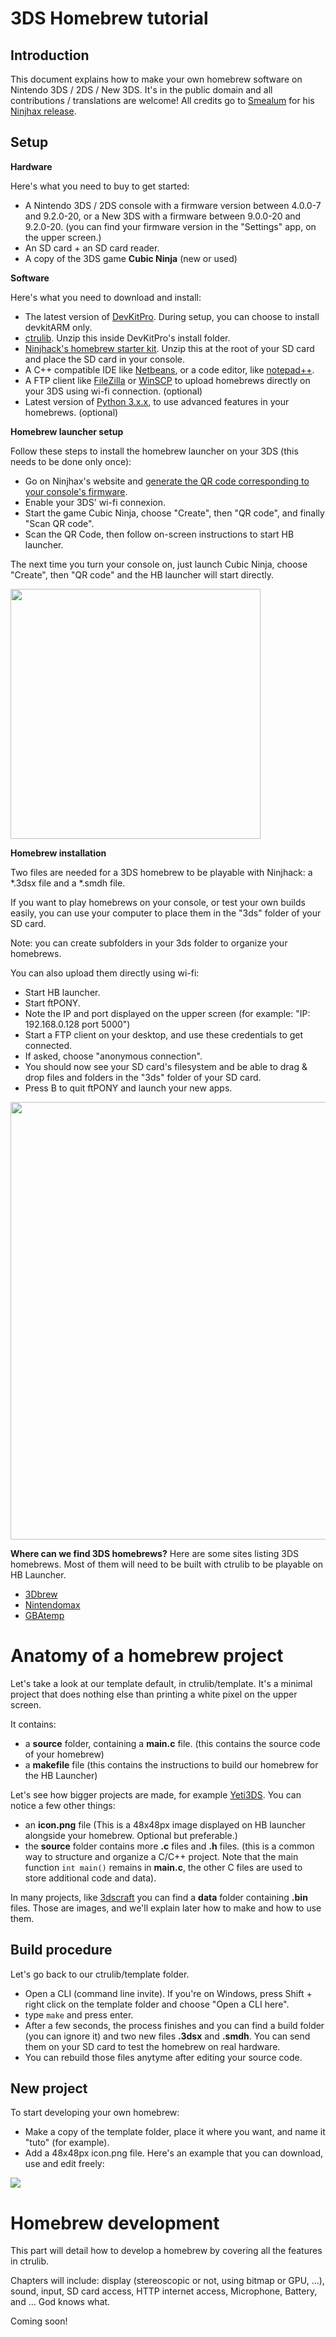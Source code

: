 3DS Homebrew tutorial
=====================

Introduction
------------

This document explains how to make your own homebrew software on Nintendo 3DS / 2DS / New 3DS.
It's in the public domain and all contributions / translations are welcome!
All credits go to [Smealum](http://smealum.net) for his [Ninjhax release](http://smealum.net/ninjhax).

Setup
-----

**Hardware**

Here's what you need to buy to get started:
- A Nintendo 3DS / 2DS console with a firmware version between 4.0.0-7 and 9.2.0-20, or a New 3DS with a firmware between 9.0.0-20 and 9.2.0-20. (you can find your firmware version in the "Settings" app, on the upper screen.)
- An SD card + an SD card reader.
- A copy of the 3DS game **Cubic Ninja** (new or used)

**Software**

Here's what you need to download and install:
- The latest version of [DevKitPro](http://devkitpro.org). During setup, you can choose to install devkitARM only.
- [ctrulib](https://github.com/smealum/ctrulib/archive/master.zip). Unzip this inside DevKitPro's install folder.
- [Ninjhack's homebrew starter kit](http://smealum.net/ninjhax/dl/starter.zip). Unzip this at the root of your SD card and place the SD card in your console.
- A C++ compatible IDE like [Netbeans](https://netbeans.org/downloads), or a code editor, like [notepad++](http://notepad-plus-plus.org).
- A FTP client like [FileZilla](https://filezilla-project.org) or [WinSCP](http://winscp.net) to upload homebrews directly on your 3DS using wi-fi connection. (optional)
- Latest version of [Python 3.x.x](https://www.python.org), to use advanced features in your homebrews. (optional)

**Homebrew launcher setup**

Follow these steps to install the homebrew launcher on your 3DS (this needs to be done only once):
- Go on Ninjhax's website and [generate the QR code corresponding to your console's firmware](http://smealum.net/ninjhax/#qrcode).
- Enable your 3DS' wi-fi connexion.
- Start the game Cubic Ninja, choose "Create", then "QR code", and finally "Scan QR code". 
- Scan the QR Code, then follow on-screen instructions to start HB launcher.

The next time you turn your console on, just launch Cubic Ninja, choose "Create", then "QR code" and the HB launcher will start directly.

<img src="http://img.ctrlv.in/img/14/11/22/54709c512ae72.png" width=400>

**Homebrew installation**

Two files are needed for a 3DS homebrew to be playable with Ninjhack: a *.3dsx file and a *.smdh file.

If you want to play homebrews on your console, or test your own builds easily, you can use your computer to place them in the "3ds" folder of your SD card.

Note: you can create subfolders in your 3ds folder to organize your homebrews.

You can also upload them directly using wi-fi:
- Start HB launcher.
- Start ftPONY.
- Note the IP and port displayed on the upper screen (for example: "IP: 192.168.0.128 port 5000")
- Start a FTP client on your desktop, and use these credentials to get connected.
- If asked, choose "anonymous connection".
- You should now see your SD card's filesystem and be able to drag & drop files and folders in the "3ds" folder of your SD card.
- Press B to quit ftPONY and launch your new apps.

<img src="http://img.ctrlv.in/img/14/11/22/54709afe2f047.png" width=700>

**Where can we find 3DS homebrews?**
Here are some sites listing 3DS homebrews. Most of them will need to be built with ctrulib to be playable on HB Launcher.

- [3Dbrew](http://www.3dbrew.org/wiki/Homebrew_Applications)
- [Nintendomax](http://www.nintendomax.com/portal.php?&page_id=3)
- [GBAtemp](https://gbatemp.net/threads/homebrew-development.360646/)


Anatomy of a homebrew project
==

Let's take a look at our template default, in ctrulib/template. It's a minimal project that does nothing else than printing a white pixel on the upper screen.

It contains:
- a **source** folder, containing a **main.c** file. (this contains the source code of your homebrew)
- a **makefile** file (this contains the instructions to build our homebrew for the HB Launcher)

Let's see how bigger projects are made, for example [Yeti3DS](https://github.com/smealum/yeti3DS). You can notice a few other things:
- an **icon.png** file (This is a 48x48px image displayed on HB launcher alongside your homebrew. Optional but preferable.) 
- the **source** folder contains more **.c** files and **.h** files. (this is a common way to structure and organize a C/C++ project. Note that the main function ````int main()```` remains in **main.c**, the other C files are used to store additional code and data).

In many projects, like [3dscraft](https://github.com/smealum/3dscraft) you can find a **data** folder containing **.bin** files. Those are images, and we'll explain later how to make and how to use them.

Build procedure
--

Let's go back to our ctrulib/template folder.
- Open a CLI (command line invite). If you're on Windows, press Shift + right click on the template folder and choose "Open a CLI here".
- type ````make```` and press enter.
- After a few seconds, the process finishes and you can find a build folder (you can ignore it) and two new files **.3dsx** and **.smdh**. You can send them on your SD card to test the homebrew on real hardware.
- You can rebuild those files anytyme after editing your source code.

New project
--

To start developing your own homebrew:

- Make a copy of the template folder, place it where you want, and name it "tuto" (for example).
- Add a 48x48px icon.png file. Here's an example that you can download, use and edit freely:

<a href="http://img.ctrlv.in/img/14/11/22/5470cab56bf39.png"><img src="http://img.ctrlv.in/img/14/11/22/5470cab56bf39.png"></a>


Homebrew development
==

This part will detail how to develop a homebrew by covering all the features in ctrulib.

Chapters will include: display (stereoscopic or not, using bitmap or GPU, ...), sound, input, SD card access, HTTP internet access, Microphone, Battery, and ... God knows what.

Coming soon!
